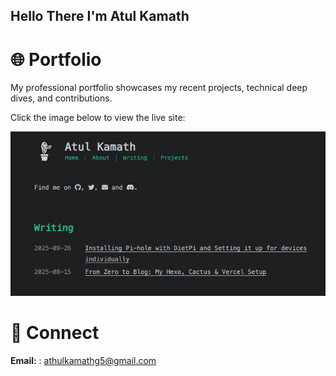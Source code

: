 ## Hello There I'm Atul Kamath



# 🌐 Portfolio

My professional portfolio showcases my recent projects, technical deep dives, and contributions.

Click the image below to view the live site:

[![Portfolio](portfolio.png)](https://kamath.app)


# 🤝 Connect

**Email:** : [athulkamathg5@gmail.com](athulkamathg5@gmail.com)





